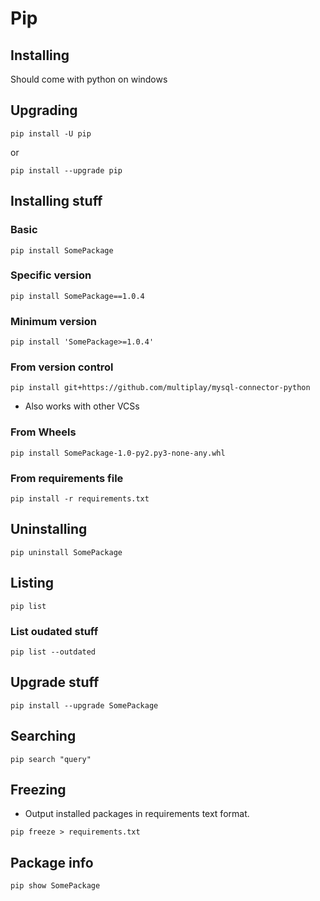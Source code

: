 # Pip

## Installing
Should come with python on windows

## Upgrading
```
pip install -U pip
```
or
```
pip install --upgrade pip
```

## Installing stuff
### Basic
```
pip install SomePackage
```
### Specific version
```
pip install SomePackage==1.0.4
```
### Minimum version
```
pip install 'SomePackage>=1.0.4'
```
### From version control
```
pip install git+https://github.com/multiplay/mysql-connector-python
```
- Also works with other VCSs

### From Wheels
```
pip install SomePackage-1.0-py2.py3-none-any.whl
```
### From requirements file
```
pip install -r requirements.txt
```

## Uninstalling
```
pip uninstall SomePackage
```
## Listing
```
pip list
```
### List oudated stuff
```
pip list --outdated
```
## Upgrade stuff
```
pip install --upgrade SomePackage
```
## Searching
```
pip search "query"
```
## Freezing
- Output installed packages in requirements text format.

```
pip freeze > requirements.txt
```
## Package info
```
pip show SomePackage
```
